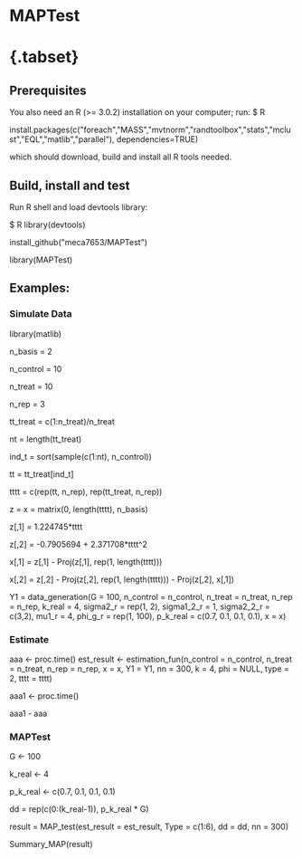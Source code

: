 # MAPTest
# {.tabset}
## Prerequisites
You also need an R (>= 3.0.2) installation on your computer; run:
$ R

install.packages(c("foreach","MASS","mvtnorm","randtoolbox","stats","mclust","EQL","matlib","parallel"), dependencies=TRUE)

which should download, build and install all R tools needed.

## Build, install and test
Run R shell and load devtools library:

$ R
library(devtools)

install_github("meca7653/MAPTest")

library(MAPTest)

## Examples:

### Simulate Data
library(matlib)

n_basis = 2

n_control = 10

n_treat   = 10

n_rep = 3

tt_treat  = c(1:n_treat)/n_treat

nt = length(tt_treat)

ind_t = sort(sample(c(1:nt), n_control))

tt = tt_treat[ind_t]

tttt = c(rep(tt, n_rep), rep(tt_treat, n_rep))

z = x = matrix(0, length(tttt), n_basis)

z[,1] = 1.224745*tttt

z[,2] = -0.7905694 + 2.371708*tttt^2

x[,1] = z[,1] - Proj(z[,1], rep(1, length(tttt)))

x[,2] = z[,2] - Proj(z[,2], rep(1, length(tttt))) - Proj(z[,2], x[,1])

Y1 = data_generation(G = 100,
                     n_control = n_control,
                     n_treat   = n_treat,
                     n_rep     = n_rep,
                     k_real = 4,
                     sigma2_r = rep(1, 2),
                     sigma1_2_r = 1,
                     sigma2_2_r = c(3,2),
                     mu1_r = 4,
                     phi_g_r = rep(1, 100),
                     p_k_real = c(0.7, 0.1, 0.1, 0.1),
                     x = x)

### Estimate

aaa <- proc.time()
est_result <- estimation_fun(n_control = n_control,
                             n_treat = n_treat,
                             n_rep = n_rep,
                             x = x,
                             Y1 = Y1,
                             nn = 300,
                             k = 4,
                             phi = NULL,
                             type = 2,
                             tttt = tttt)
                             
aaa1 <- proc.time()

aaa1 - aaa

### MAPTest
G <- 100

k_real <- 4

p_k_real <- c(0.7, 0.1, 0.1, 0.1)

dd = rep(c(0:(k_real-1)), p_k_real * G)

result = MAP_test(est_result = est_result, Type = c(1:6), dd = dd, nn = 300)

Summary_MAP(result)

